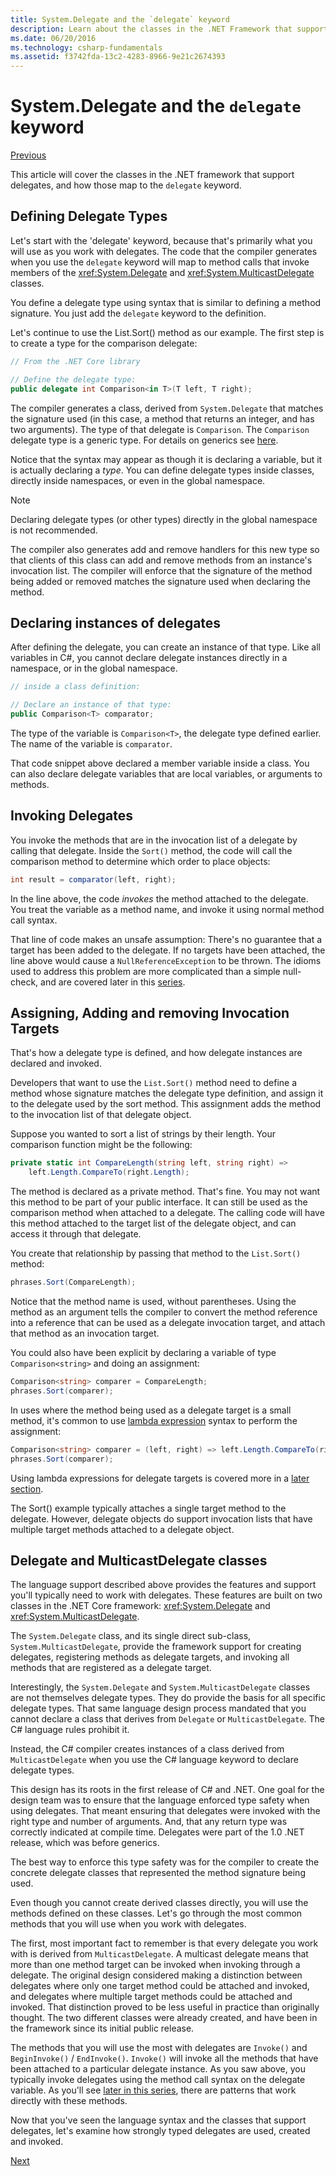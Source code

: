 ```yaml
---
title: System.Delegate and the `delegate` keyword
description: Learn about the classes in the .NET Framework that support delegates and how those map to the 'delegate' keyword.
ms.date: 06/20/2016
ms.technology: csharp-fundamentals
ms.assetid: f3742fda-13c2-4283-8966-9e21c2674393
---
```


# System.Delegate and the `delegate` keyword

[Previous](delegates-overview.md)

This article will cover the classes in the .NET framework
that support delegates, and how those map to the `delegate`
keyword.

## Defining Delegate Types

Let's start with the 'delegate' keyword, because that's primarily what
you will use as you work with delegates. The code that the
compiler generates when you use the `delegate` keyword will
map to method calls that invoke members of the <xref:System.Delegate> 
and <xref:System.MulticastDelegate> classes. 

You define a delegate type using syntax that is similar to defining
a method signature. You just add the `delegate` keyword to the
definition.

Let's continue to use the List.Sort() method as our example. The first
step is to create a type for the comparison delegate:

```csharp
// From the .NET Core library

// Define the delegate type:
public delegate int Comparison<in T>(T left, T right);
```

The compiler generates a class, derived from `System.Delegate`
that matches the signature used (in this case, a method that
returns an integer, and has two arguments). The type
of that delegate is `Comparison`. The `Comparison` delegate
type is a generic type. For details on generics see [here](generics.md).

Notice that the syntax may appear as though it is declaring
a variable, but it is actually declaring a *type*. You can
define delegate types inside classes, directly inside namespaces,
or even in the global namespace.

> [!NOTE]
> Declaring delegate types (or other types) directly in
> the global namespace is not recommended. 

The compiler also generates add and remove handlers for this new
type so that clients of this class can add and remove methods from an instance's
invocation list. The compiler will enforce that the signature
of the method being added or removed matches the signature
used when declaring the method. 

## Declaring instances of delegates

After defining the delegate, you can create an instance of that type.
Like all variables in C#, you cannot declare delegate instances directly
in a namespace, or in the global namespace.

```csharp
// inside a class definition:

// Declare an instance of that type:
public Comparison<T> comparator;
```

The type of the variable is `Comparison<T>`, the delegate type
 defined earlier. The name of the variable is `comparator`.
 
 That code snippet above declared a member variable inside a class. You can also
 declare delegate variables that are local variables, or arguments to methods.

## Invoking Delegates

You invoke the methods that are in the invocation list of a delegate by calling
that delegate. Inside the `Sort()` method, the code will call the
comparison method to determine which order to place objects:

```csharp
int result = comparator(left, right);
```

In the line above, the code *invokes* the method attached to the delegate.
You treat the variable as a method name, and invoke it using normal
method call syntax.

That line of code makes an unsafe assumption: There's no guarantee that
a target has been added to the delegate. If no targets have been attached,
the line above would cause a `NullReferenceException` to be thrown. The
idioms used to address this problem are more complicated than a simple
null-check, and are covered later in this [series](delegates-patterns.md).

## Assigning, Adding and removing Invocation Targets

That's how a delegate type is defined, and how delegate instances
are declared and invoked.

Developers that want to use the `List.Sort()` method need to define
a method whose signature matches the delegate type definition, and
assign it to the delegate used by the sort method. This assignment
adds the method to the invocation list of that delegate object.

Suppose you wanted to sort a list of strings by their length. Your
comparison function might be the following:

```csharp
private static int CompareLength(string left, string right) =>
    left.Length.CompareTo(right.Length);
```

The method is declared as a private method. That's fine. You may not
want this method to be part of your public interface. It can still
be used as the comparison method when attached to a delegate. The
calling code will have this method attached to the target list of
the delegate object, and can access it through that delegate.

You create that relationship by passing that method to the
`List.Sort()` method:

```csharp
phrases.Sort(CompareLength);
```

Notice that the method name is used, without parentheses. Using the method
as an argument tells the compiler to convert the method reference into a reference
that can be used as a delegate invocation target, and attach that method as
an invocation target.

You could also have been explicit by declaring a variable of type
`Comparison<string>` and doing an assignment:

```csharp
Comparison<string> comparer = CompareLength;
phrases.Sort(comparer);
```

In uses where the method being used as a delegate target is a small method,
it's common to use [lambda expression](./programming-guide/statements-expressions-operators/lambda-expressions.md) syntax
to perform the assignment:

```csharp
Comparison<string> comparer = (left, right) => left.Length.CompareTo(right.Length);
phrases.Sort(comparer);
```

Using lambda expressions for delegate targets
is covered more in a [later section](delegates-patterns.md).

The Sort() example typically attaches a single target method to the
delegate. However, delegate objects do support invocation lists that
have multiple target methods attached to a delegate object.

## Delegate and MulticastDelegate classes

The language support described above provides the features
and support you'll typically need to work with delegates. These
features are built on two classes in the .NET Core
framework: <xref:System.Delegate> and <xref:System.MulticastDelegate>.

The `System.Delegate` class, and its single direct sub-class,
`System.MulticastDelegate`, provide the framework support for
creating delegates, registering methods as delegate targets,
and invoking all methods that are registered as a delegate
target. 

Interestingly, the `System.Delegate` and `System.MulticastDelegate`
classes are not themselves delegate types. They do provide the
basis for all specific delegate types. That same language
design process mandated that you cannot declare a class that derives
from `Delegate` or `MulticastDelegate`. The C# language rules prohibit it.
 
Instead, the C# compiler creates instances of a class derived from `MulticastDelegate`
when you use the C# language keyword to declare delegate types.

This design has its roots in the first release of C# and .NET. One
goal for the design team was to ensure that the language enforced
type safety when using delegates. That meant ensuring that delegates
were invoked with the right type and number of arguments. And, that
any return type was correctly indicated at compile time. Delegates
were part of the 1.0 .NET release, which was before generics.

The best way to enforce this type safety was for the compiler to
create the concrete delegate classes that represented the
method signature being used.

Even though you cannot create derived classes directly, you will
use the methods defined on these classes. Let's go through
the most common methods that you will use when you work with delegates.

The first, most important fact to remember is that every delegate you
work with is derived from `MulticastDelegate`. A multicast delegate means
that more than one method target can be invoked when invoking through
a delegate. The original design considered making a distinction between
delegates where only one target method could be attached and invoked,
and delegates where multiple target methods could be attached and
invoked. That distinction proved to be less useful in practice than
originally thought. The two different classes were already created,
and have been in the framework since its initial public release.

The methods that you will use the most with delegates are `Invoke()` and
`BeginInvoke()` / `EndInvoke()`. `Invoke()` will invoke all the methods that
have been attached to a particular delegate instance. As you saw above, you
typically invoke delegates using the method call syntax on the delegate
variable. As you'll see [later in this series](delegates-patterns.md),
there are patterns that work directly with these methods.

Now that you've seen the language syntax and the classes that support
delegates, let's examine how strongly typed delegates are used, created
and invoked.

[Next](delegates-strongly-typed.md)
